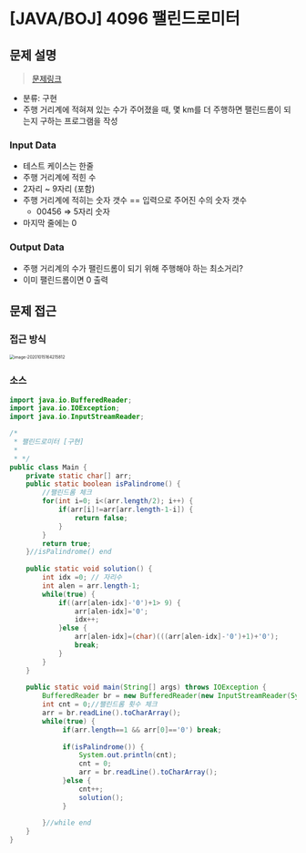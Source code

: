# [JAVA/BOJ] 4096 팰린드로미터

## 문제 설명

> [문제링크](https://www.acmicpc.net/problem/4096)

- 분류: 구현
- 주행 거리계에 적혀져 있는 수가 주어졌을 때, 몇 km를 더 주행하면 팰린드롬이 되는지 구하는 프로그램을 작성

### Input Data

- 테스트 케이스는 한줄
- 주행 거리계에 적힌 수
- 2자리 ~ 9자리 (포함)
- 주행 거리계에 적히는 숫자 갯수 == 입력으로 주어진 수의 숫자 갯수
  - 00456 ⇒ 5자리 숫자
- 마지막 줄에는 0



### Output Data

- 주행 거리계의 수가 팰린드롬이 되기 위해 주행해야 하는 최소거리?
- 이미 팰린드롬이면 0 출력





## 문제 접근

### 접근 방식

<img src="https://tva1.sinaimg.cn/large/007S8ZIlgy1gjq29vyxwlj30st0rsqg5.jpg" alt="image-20201015164215812" style="zoom:50%;" /> 



### 소스

```java
import java.io.BufferedReader;
import java.io.IOException;
import java.io.InputStreamReader;

/*
 * 팰린드로미터 [구현]
 * 
 * */
public class Main {
	private static char[] arr;
	public static boolean isPalindrome() {
		//팰린드롬 체크 
		for(int i=0; i<(arr.length/2); i++) {
			if(arr[i]!=arr[arr.length-1-i]) {
				return false;
			}
		}
		return true;
	}//isPalindrome() end
	
	public static void solution() {
		int idx =0; // 자리수 
		int alen = arr.length-1;
		while(true) {
			if((arr[alen-idx]-'0')+1> 9) {
				arr[alen-idx]='0';
				idx++;
			}else {
				arr[alen-idx]=(char)(((arr[alen-idx]-'0')+1)+'0');
				break;
			}
		}
	}
	
	public static void main(String[] args) throws IOException {
		BufferedReader br = new BufferedReader(new InputStreamReader(System.in));
		int cnt = 0;//팰린드롬 횟수 체크 
		arr = br.readLine().toCharArray();
		while(true) {
			 if(arr.length==1 && arr[0]=='0') break;
			 
			 if(isPalindrome()) {
				 System.out.println(cnt);
				 cnt = 0;
				 arr = br.readLine().toCharArray();
			 }else {
				 cnt++;
				 solution();
			 }
			 
		}//while end 
	}
}
```







